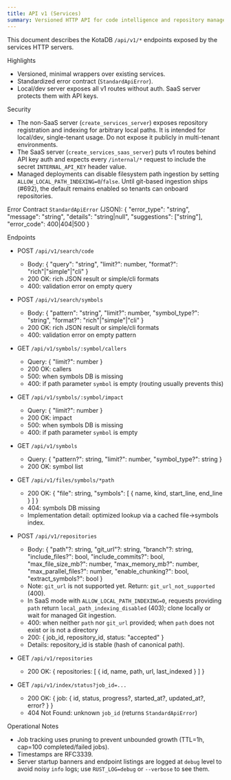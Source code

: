 ```yaml
---
title: API v1 (Services)
summary: Versioned HTTP API for code intelligence and repository management
---
```


This document describes the KotaDB `/api/v1/*` endpoints exposed by the services HTTP servers.

Highlights
- Versioned, minimal wrappers over existing services.
- Standardized error contract (`StandardApiError`).
- Local/dev server exposes all v1 routes without auth. SaaS server protects them with API keys.

Security
- The non-SaaS server (`create_services_server`) exposes repository registration and indexing for arbitrary local paths. It is intended for local/dev, single-tenant usage. Do not expose it publicly in multi-tenant environments.
- The SaaS server (`create_services_saas_server`) puts v1 routes behind API key auth and expects every `/internal/*` request to include the secret `INTERNAL_API_KEY` header value.
- Managed deployments can disable filesystem path ingestion by setting `ALLOW_LOCAL_PATH_INDEXING=0`/`false`. Until git-based ingestion ships (#692), the default remains enabled so tenants can onboard repositories.

Error Contract
`StandardApiError` (JSON):
{
  "error_type": "string",
  "message": "string",
  "details": "string|null",
  "suggestions": ["string"],
  "error_code": 400|404|500
}

Endpoints
- POST `/api/v1/search/code`
  - Body: { "query": "string", "limit?": number, "format?": "rich"|"simple"|"cli" }
  - 200 OK: rich JSON result or simple/cli formats
  - 400: validation error on empty query

- POST `/api/v1/search/symbols`
  - Body: { "pattern": "string", "limit?": number, "symbol_type?": "string", "format?": "rich"|"simple"|"cli" }
  - 200 OK: rich JSON result or simple/cli formats
  - 400: validation error on empty pattern

- GET `/api/v1/symbols/:symbol/callers`
  - Query: { "limit?": number }
  - 200 OK: callers
  - 500: when symbols DB is missing
  - 400: if path parameter `symbol` is empty (routing usually prevents this)

- GET `/api/v1/symbols/:symbol/impact`
  - Query: { "limit?": number }
  - 200 OK: impact
  - 500: when symbols DB is missing
  - 400: if path parameter `symbol` is empty

- GET `/api/v1/symbols`
  - Query: { "pattern?": string, "limit?": number, "symbol_type?": string }
  - 200 OK: symbol list

- GET `/api/v1/files/symbols/*path`
  - 200 OK: { "file": string, "symbols": [ { name, kind, start_line, end_line } ] }
  - 404: symbols DB missing
  - Implementation detail: optimized lookup via a cached file→symbols index.

- POST `/api/v1/repositories`
  - Body: { "path"?: string, "git_url"?: string, "branch"?: string,
            "include_files?": bool, "include_commits?": bool,
            "max_file_size_mb?": number, "max_memory_mb?": number,
            "max_parallel_files?": number, "enable_chunking?": bool,
            "extract_symbols?": bool }
  - Note: `git_url` is not supported yet. Return: `git_url_not_supported` (400).
  - In SaaS mode with `ALLOW_LOCAL_PATH_INDEXING=0`, requests providing `path` return `local_path_indexing_disabled` (403); clone locally or wait for managed Git ingestion.
  - 400: when neither `path` nor `git_url` provided; when `path` does not exist or is not a directory
  - 200: { job_id, repository_id, status: "accepted" }
  - Details: repository_id is stable (hash of canonical path).

- GET `/api/v1/repositories`
  - 200 OK: { repositories: [ { id, name, path, url, last_indexed } ] }

- GET `/api/v1/index/status?job_id=...`
  - 200 OK: { job: { id, status, progress?, started_at?, updated_at?, error? } }
  - 404 Not Found: unknown `job_id` (returns `StandardApiError`)

Operational Notes
- Job tracking uses pruning to prevent unbounded growth (TTL=1h, cap=100 completed/failed jobs).
- Timestamps are RFC3339.
- Server startup banners and endpoint listings are logged at `debug` level to avoid noisy `info` logs; use `RUST_LOG=debug` or `--verbose` to see them.
